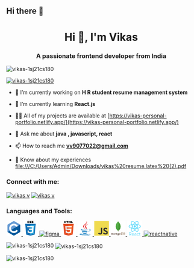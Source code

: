 ## Hi there 👋

<!--
**vikas-1sj21cs180/vikas-1sj21cs180** is a ✨ _special_ ✨ repository because its `README.md` (this file) appears on your GitHub profile.

Here are some ideas to get you started:

- 🔭 I’m currently working on ...
- 🌱 I’m currently learning ...
- 👯 I’m looking to collaborate on ...
- 🤔 I’m looking for help with ...
- 💬 Ask me about ...
- 📫 How to reach me: ...
- 😄 Pronouns: ...
- ⚡ Fun fact: ...
--><h1 align="center">Hi 👋, I'm Vikas</h1>
<h3 align="center">A passionate frontend developer from India</h3>

<p align="left"> <img src="https://komarev.com/ghpvc/?username=vikas-1sj21cs180&label=Profile%20views&color=0e75b6&style=flat" alt="vikas-1sj21cs180" /> </p>

<p align="left"> <a href="https://github.com/ryo-ma/github-profile-trophy"><img src="https://github-profile-trophy.vercel.app/?username=vikas-1sj21cs180" alt="vikas-1sj21cs180" /></a> </p>

- 🔭 I’m currently working on **H R student resume management system**

- 🌱 I’m currently learning **React.js**

- 👨‍💻 All of my projects are available at [https://vikas-personal-portfolio.netlify.app/](https://vikas-personal-portfolio.netlify.app/)

- 💬 Ask me about **java , javascript, react**

- 📫 How to reach me **vv9077022@gmail.com**

- 📄 Know about my experiences [file:///C:/Users/Admin/Downloads/vikas%20resume.latex%20(2).pdf](file:///C:/Users/Admin/Downloads/vikas%20resume.latex%20(2).pdf)

<h3 align="left">Connect with me:</h3>
<p align="left">
<a href="https://linkedin.com/in/vikas v" target="blank"><img align="center" src="https://raw.githubusercontent.com/rahuldkjain/github-profile-readme-generator/master/src/images/icons/Social/linked-in-alt.svg" alt="vikas v" height="30" width="40" /></a>
<a href="https://instagram.com/vikas v" target="blank"><img align="center" src="https://raw.githubusercontent.com/rahuldkjain/github-profile-readme-generator/master/src/images/icons/Social/instagram.svg" alt="vikas v" height="30" width="40" /></a>
</p>

<h3 align="left">Languages and Tools:</h3>
<p align="left"> <a href="https://www.cprogramming.com/" target="_blank" rel="noreferrer"> <img src="https://raw.githubusercontent.com/devicons/devicon/master/icons/c/c-original.svg" alt="c" width="40" height="40"/> </a> <a href="https://www.w3schools.com/css/" target="_blank" rel="noreferrer"> <img src="https://raw.githubusercontent.com/devicons/devicon/master/icons/css3/css3-original-wordmark.svg" alt="css3" width="40" height="40"/> </a> <a href="https://www.figma.com/" target="_blank" rel="noreferrer"> <img src="https://www.vectorlogo.zone/logos/figma/figma-icon.svg" alt="figma" width="40" height="40"/> </a> <a href="https://www.w3.org/html/" target="_blank" rel="noreferrer"> <img src="https://raw.githubusercontent.com/devicons/devicon/master/icons/html5/html5-original-wordmark.svg" alt="html5" width="40" height="40"/> </a> <a href="https://www.java.com" target="_blank" rel="noreferrer"> <img src="https://raw.githubusercontent.com/devicons/devicon/master/icons/java/java-original.svg" alt="java" width="40" height="40"/> </a> <a href="https://developer.mozilla.org/en-US/docs/Web/JavaScript" target="_blank" rel="noreferrer"> <img src="https://raw.githubusercontent.com/devicons/devicon/master/icons/javascript/javascript-original.svg" alt="javascript" width="40" height="40"/> </a> <a href="https://www.mongodb.com/" target="_blank" rel="noreferrer"> <img src="https://raw.githubusercontent.com/devicons/devicon/master/icons/mongodb/mongodb-original-wordmark.svg" alt="mongodb" width="40" height="40"/> </a> <a href="https://reactjs.org/" target="_blank" rel="noreferrer"> <img src="https://raw.githubusercontent.com/devicons/devicon/master/icons/react/react-original-wordmark.svg" alt="react" width="40" height="40"/> </a> <a href="https://reactnative.dev/" target="_blank" rel="noreferrer"> <img src="https://reactnative.dev/img/header_logo.svg" alt="reactnative" width="40" height="40"/> </a> </p>

<p><img align="left" src="https://github-readme-stats.vercel.app/api/top-langs?username=vikas-1sj21cs180&show_icons=true&locale=en&layout=compact" alt="vikas-1sj21cs180" /></p>

<p>&nbsp;<img align="center" src="https://github-readme-stats.vercel.app/api?username=vikas-1sj21cs180&show_icons=true&locale=en" alt="vikas-1sj21cs180" /></p>

<p><img align="center" src="https://github-readme-streak-stats.herokuapp.com/?user=vikas-1sj21cs180&" alt="vikas-1sj21cs180" /></p>

